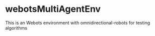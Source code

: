 # webotsMultiAgentEnv
This is an Webots environment with omnidirectional-robots for testing algorithms
